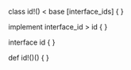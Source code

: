class id!() < base [interface_ids]
{
}

implement interface_id > id
{
}

interface id
{
}

def id!()()
{
}
